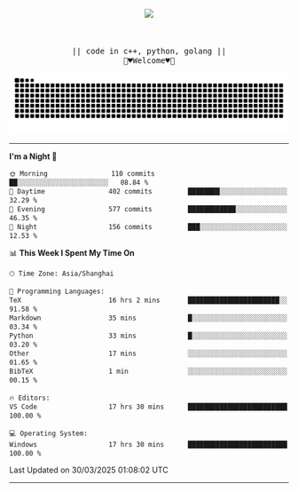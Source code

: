<p align="center"><img src="https://i.imgur.com/A6bWGFl.gif"/></p>

<p align="center">
  <br />
  <samp>
<!--     I'm Loomione :wave:
    <br />
    I love delving deep into the intricacies of computer systems to understand how they work and how to make them work better
    <br />
    "Embrace the challenge, code your dreams, and commit to excellence"
    <br> -->
                  <br> || code in c++, python, golang || <br>
                             🌼♥️Welcome♥️🥰
  </samp>
</p> 
<div align="center">
<picture>
  <source media="(prefers-color-scheme: dark)" srcset="https://raw.githubusercontent.com/Loomione/Loomione/output/github-contribution-grid-snake-dark.svg">
  <source media="(prefers-color-scheme: light)" srcset="https://raw.githubusercontent.com/Loomione/Loomione/output/github-contribution-grid-snake.svg">
  <img alt="github contribution grid snake animation" src="https://raw.githubusercontent.com/Loomione/Loomione/output/github-contribution-grid-snake.svg">
</picture>
</div>

-------

<!--START_SECTION:waka-->
**I'm a Night 🦉** 

```text
🌞 Morning                110 commits         ██░░░░░░░░░░░░░░░░░░░░░░░   08.84 % 
🌆 Daytime                402 commits         ████████░░░░░░░░░░░░░░░░░   32.29 % 
🌃 Evening                577 commits         ████████████░░░░░░░░░░░░░   46.35 % 
🌙 Night                  156 commits         ███░░░░░░░░░░░░░░░░░░░░░░   12.53 % 
```


📊 **This Week I Spent My Time On** 

```text
🕑︎ Time Zone: Asia/Shanghai

💬 Programming Languages: 
TeX                      16 hrs 2 mins       ███████████████████████░░   91.58 % 
Markdown                 35 mins             █░░░░░░░░░░░░░░░░░░░░░░░░   03.34 % 
Python                   33 mins             █░░░░░░░░░░░░░░░░░░░░░░░░   03.20 % 
Other                    17 mins             ░░░░░░░░░░░░░░░░░░░░░░░░░   01.65 % 
BibTeX                   1 min               ░░░░░░░░░░░░░░░░░░░░░░░░░   00.15 % 

🔥 Editors: 
VS Code                  17 hrs 30 mins      █████████████████████████   100.00 % 

💻 Operating System: 
Windows                  17 hrs 30 mins      █████████████████████████   100.00 % 
```


 Last Updated on 30/03/2025 01:08:02 UTC
<!--END_SECTION:waka-->
-------




